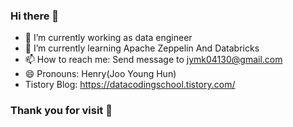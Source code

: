 ### Hi there 👋

<!--
**jooyounghun/jooyounghun** is a ✨ _special_ ✨ repository because its `README.md` (this file) appears on your GitHub profile.

Here are some ideas to get you started:
-->

- 🔭 I’m currently working as data engineer
- 🌱 I’m currently learning Apache Zeppelin And Databricks
- 📫 How to reach me: Send message to jymk04130@gmail.com
- 😄 Pronouns: Henry(Joo Young Hun)
- Tistory Blog: https://datacodingschool.tistory.com/


### Thank you for visit 👋
